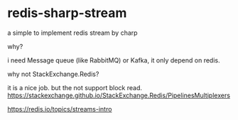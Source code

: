 # redis-sharp-stream
a simple to implement redis stream by charp

why?

i need Message queue (like RabbitMQ) or Kafka, it only depend on redis.

why not StackExchange.Redis?

it is a nice job. but the not support block read.
https://stackexchange.github.io/StackExchange.Redis/PipelinesMultiplexers


https://redis.io/topics/streams-intro
